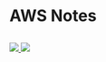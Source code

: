 # AWS Notes
## 

<!-- thumbnail image wrapped in a link -->
<a href="#img1">
  <img src="../../../img/victoria_harbour.jpg" class="thumbnail">
</a>

<!-- lightbox container hidden with CSS -->
<a href="#_" class="lightbox" id="img1">
  <img src="../../../img/victoria_harbour.jpg">
</a>

